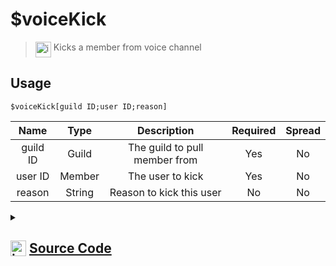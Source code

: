 # $voiceKick
> <img align="top" src="https://upload.wikimedia.org/wikipedia/commons/thumb/e/e4/Infobox_info_icon.svg/160px-Infobox_info_icon.svg.png?20150409153300" alt="image" width="25" height="auto"> Kicks a member from voice channel
## Usage
```
$voiceKick[guild ID;user ID;reason]
```
| Name | Type | Description | Required | Spread
| :---: | :---: | :---: | :---: | :---: |
guild ID | Guild | The guild to pull member from | Yes | No
user ID | Member | The user to kick | Yes | No
reason | String | Reason to kick this user | No | No
<details>
<summary>
    
## <img align="top" src="https://cdn4.iconfinder.com/data/icons/iconsimple-logotypes/512/github-512.png" alt="image" width="25" height="auto">  [Source Code](https://github.com/tryforge/ForgeScript-V2/blob/main/src/native/voiceKick.ts)
    
</summary>
    
```ts
import { noop } from "lodash"
import { ArgType, NativeFunction } from "../structures"

export default new NativeFunction({
    name: "$voiceKick",
    version: "1.4.0",
    description: "Kicks a member from voice channel",
    brackets: true,
    args: [
        {
            name: "guild ID",
            description: "The guild to pull member from",
            rest: false,
            required: true,
            type: ArgType.Guild
        },
        {
            name: "user ID",
            rest: false,
            required: true,
            type: ArgType.Member,
            pointer: 0,
            description: "The user to kick"
        },
        {
            name: "reason",
            description: "Reason to kick this user",
            rest: false,
            required: false,
            type: ArgType.String
        }
    ],
    unwrap: true,
    async execute(ctx, [, member, reason ]) {
        return this.success(!!(await member.voice.disconnect(reason ?? undefined).catch(noop)))
    },
})
```
    
</details>